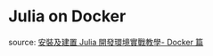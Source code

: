 # Julia on Docker

source: [安裝及建置 Julia 開發環境實戰教學- Docker 篇](https://medium.com/@jamescchuang/%E5%AE%89%E8%A3%9D%E5%8F%8A%E5%BB%BA%E7%BD%AE-julia-%E9%96%8B%E7%99%BC%E7%92%B0%E5%A2%83%E5%AF%A6%E6%88%B0%E6%95%99%E5%AD%B8-docker%E7%AF%87-4c54fc132d95)
